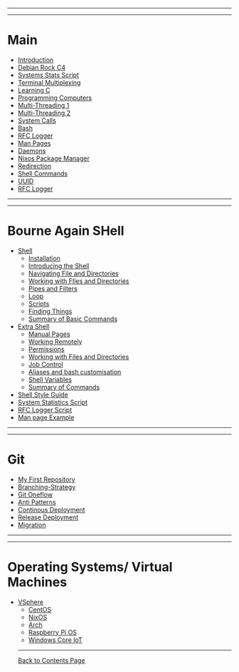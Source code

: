 
------------------------------------------------------
------------------------------------------------------
# Main
- [Introduction](Introduction/Introduction.md)
- [Debian Rock C4](Debian_Rock/Debian_Rock.md)
- [Systems Stats Script](SystemsStats/SystemsStats.md)
- [Terminal Multiplexing](tmux/tmux.md)
- [Learning C](Learning_C/Learning_C.md)
- [Programming Computers](Programming_Computers/programming_computers.md)
- [Multi-Threading 1](Multi-ThreadedScripting-ProcessManagement/Multi-ThreadedScripting-ProcessManagement.md)
- [Multi-Threading 2](Multi-ThreadedScripting-ProcessManagement/UnderstandingProcess.md)
- [System Calls](SystemCalls/SystemCalls.md)
- [Bash](Bash/Bash_Scripting.md)
- [RFC Logger](RFC_Logger/rfclogger.md)
- [Man Pages](ManPages/ManPages.md) 
- [Daemons]()
- [Nixos Package Manager]()
- [Redirection]()
- [Shell Commands]()
- [UUID]()
- [RFC Logger]()

------------------------------------------------------
------------------------------------------------------

# Bourne Again SHell

- [Shell]()
  - [Installation]()
  - [Introducing the Shell]()
  - [Navigating File and Directories]()
  - [Working with FIles and Directories]()
  - [Pipes and Filters]()
  - [Loop]()
  - [Scripts]()
  - [Finding Things]()
  - [Summary of Basic Commands]()
- [Extra Shell]()
  - [Manual Pages]()
  - [Working Remotely]()
  - [Permissions]()
  - [Working with Files and Directories]()
  - [Job Control]()
  - [Aliases and bash customisation]()
  - [Shell Variables]()
  - [Summary of Commands]()
- [Shell Style Guide]()
- [System Statistics Script]()
- [RFC Logger Script]()
- [Man page Example]()

------------------------------------------------------
------------------------------------------------------

# Git
- [My First Repository](myFirstRepository/myFirstRepository.md)
- [Branching-Strategy](BranchingModel/BranchingModel.md)
- [Git Oneflow](OneFlow/OneFlow.md)
- [Anti Patterns](AntiPatterns/AntiPatterns.md)
- [Continous Deployment](ContinousDeployment/ContinousDeployment.md)
- [Release Deployment](ReleaseDeployment/ReleaseDeployment.md)
- [Migration](Migration/Migration.md)

------------------------------------------------------
------------------------------------------------------

# Operating Systems/ Virtual Machines

- [VSphere](VSphere/Introduction.md)
  - [CentOS]()
  - [NixOS]()
  - [Arch]()
  - [Raspberry Pi OS]()
  - [Windows Core IoT]()
  ----
  [Back to Contents Page](shell.md)
